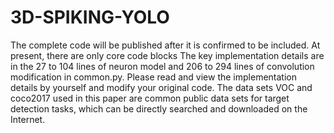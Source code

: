 # 3D-SPIKING-YOLO
The complete code will be published after it is confirmed to be included. At present, there are only core code blocks
The key implementation details are in the 27 to 104 lines of neuron model and 206 to 294 lines of convolution modification in common.py. Please read and view the implementation details by yourself and modify your original code.
The data sets VOC and coco2017 used in this paper are common public data sets for target detection tasks, which can be directly searched and downloaded on the Internet.
